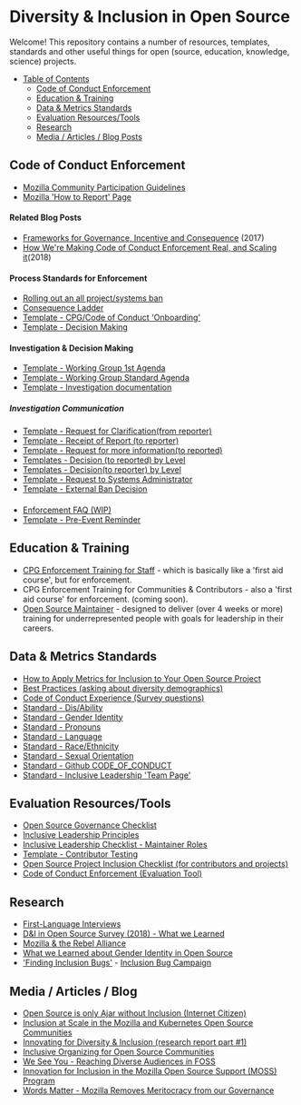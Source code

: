 # Diversity & Inclusion in Open Source

Welcome!  This repository contains a number of resources, templates, standards and other useful things for open (source, education, knowledge, science) projects.  

   * [Table of Contents](#diversity--inclusion-in-open-source)
      * [Code of Conduct  Enforcement](#code-of-conduct--enforcement)
      * [Education &amp; Training](#education--training)
      * [Data &amp; Metrics Standards](#data--metrics-standards)
      * [Evaluation Resources/Tools](#evaluation-resourcestools)
      * [Research](#research)
      * [Media / Articles / Blog Posts](#media--articles--blog)

## Code of Conduct  Enforcement

* [Mozilla Community Participation Guidelines](https://www.mozilla.org/en-US/about/governance/policies/participation/)
* [Mozilla 'How to Report' Page](https://www.mozilla.org/en-US/about/governance/policies/participation/reporting/)

#### Related Blog Posts

* [Frameworks for Governance, Incentive and Consequence](https://medium.com/mozilla-open-innovation/frameworks-for-governance-incentive-and-consequence-in-foss-e1de6c091bdc) (2017)
* [How We're Making Code of Conduct Enforcement Real, and Scaling it](https://medium.com/mozilla-open-innovation/how-were-making-code-of-conduct-enforcement-real-and-scaling-it-3e382cf94415)(2018)

#### Process Standards for Enforcement
* [Rolling out an all project/systems ban](https://github.com/mozilla/diversity/blob/master/code-of-conduct-enforcement/process_documentation/community/ban-rollout.md)
* [Consequence Ladder](https://github.com/mozilla/diversity/blob/master/code-of-conduct-enforcement/consequence-ladder.md)
* [Template - CPG/Code of Conduct 'Onboarding'](https://github.com/mozilla/diversity/blob/master/code-of-conduct-enforcement/cpg-onboarding.md)
* [Template - Decision Making](https://github.com/mozilla/diversity/blob/master/code-of-conduct-enforcement/investigation/working-group/role-groups.md)

#### Investigation & Decision Making

* [Template - Working Group 1st Agenda](https://github.com/mozilla/diversity/blob/master/code-of-conduct-enforcement/investigation/working-group/working-group-first-agenda.md)
* [Template - Working Group Standard Agenda](https://github.com/mozilla/diversity/blob/master/code-of-conduct-enforcement/investigation/working-group/working-group-standard-agenda.md)
* [Template - Investigation documentation](https://github.com/mozilla/diversity/blob/master/code-of-conduct-enforcement/investigation/working-group/incident-investigation-template.md)

##### Investigation Communication
* [Template - Request for Clarification(from reporter)](https://github.com/mozilla/diversity/blob/master/code-of-conduct-enforcement/triage/communications/more-information.md)
* [Template - Receipt of Report (to reporter)](https://github.com/mozilla/diversity/blob/master/code-of-conduct-enforcement/investigation/communication/reporter-investigation-started.md)
* [Template - Request for more information(to reported)](https://github.com/mozilla/diversity/blob/master/code-of-conduct-enforcement/investigation/communication/reported-request-for-clarification.md)
* [Templates - Decision (to reported) by Level](https://github.com/mozilla/diversity/tree/master/code-of-conduct-enforcement/decisions/communication/decision-comms/reported)
* [Templates - Decision(to reporter) by Level](https://github.com/mozilla/diversity/tree/master/code-of-conduct-enforcement/decisions/communication/decision-comms/reporter)
* [Template - Request to Systems Administrator](https://github.com/mozilla/diversity/blob/master/code-of-conduct-enforcement/decisions/communication/decision-comms/systems/level-7.md)
* [Template - External Ban Decision](https://github.com/mozilla/diversity/blob/master/code-of-conduct-enforcement/decisions/communication/decision-comms/reported/decision-matrix-ban.md)

#### 

* [Enforcement FAQ (WIP)](https://github.com/mozilla/diversity/blob/master/code-of-conduct-enforcement/decisions/communication/community_comms/FAQ%20-%20Contributor.md)
* [Template - Pre-Event Reminder](https://github.com/mozilla/diversity/blob/master/code-of-conduct-events/comms/mozillians-pre-event-reminder.md)


## Education & Training

* [CPG Enforcement Training for Staff](https://mozilla.teachable.com/courses/enrolled/634901) - which is basically like a 'first aid course', but for enforcement.
* CPG Enforcement Training for Communities & Contributors  - also a 'first aid course' for enforcement.  (coming soon).
* [Open Source Maintainer](https://mozilla.github.io/maintainer-cohort/) - designed to deliver (over 4 weeks or more) training for underrepresented people with goals for leadership in their careers.

## Data & Metrics Standards
* [How to Apply Metrics for Inclusion to Your Open Source Project](https://medium.com/@sunnydeveloper/how-to-apply-metrics-for-inclusion-to-your-open-source-project-71b4e31a7b0c)
* [Best Practices  (asking about diversity demographics)](https://github.com/mozilla/diversity/blob/master/data-metrics/surveys/best-practices-diverse-data.md)
* [Code of Conduct Experience (Survey questions)](https://github.com/mozilla/diversity/blob/master/data-metrics/surveys/en/cpg-follow-up.md)
* [Standard - Dis/Ability](https://github.com/mozilla/diversity/blob/master/data-metrics/surveys/en/disability.md)
* [Standard - Gender Identity](https://github.com/mozilla/diversity/blob/master/data-metrics/surveys/en/gender-identity.md)
* [Standard - Pronouns](https://github.com/mozilla/diversity/blob/master/data-metrics/surveys/en/gender-pronouns.md)
* [Standard - Language](https://github.com/mozilla/diversity/blob/master/data-metrics/surveys/en/language.md)
* [Standard - Race/Ethnicity](https://github.com/mozilla/diversity/blob/master/data-metrics/surveys/en/race-ethnicity.md)
* [Standard - Sexual Orientation](https://github.com/mozilla/diversity/blob/master/data-metrics/surveys/en/sexual-orientation.md)
* [Standard - Github CODE_OF_CONDUCT](https://github.com/mozilla/repo-templates/blob/master/templates/CODE_OF_CONDUCT.md)
* [Standard - Inclusive Leadership 'Team Page'](https://github.com/mozilla/diversity/blob/master/leadership/inclusive-leadership-template.md)


## Evaluation Resources/Tools

* [Open Source Governance Checklist](https://github.com/mozilla/diversity/blob/master/evaluation_tools/governance-basic.md)
* [Inclusive Leadership Principles](https://github.com/emmairwin/wg-diversity-inclusion/blob/master/focus-areas/leadership/assets/leadership-principles.md)
* [Inclusive Leadership Checklist - Maintainer Roles](https://github.com/mozilla/diversity/blob/master/leadership/leadership-principles-checklist-maintainer-tasks.md)
* [Template - Contributor Testing](https://github.com/mozilla/diversity/blob/master/evaluation_tools/contributor-testing-steps.md)
* [Open Source Project Inclusion Checklist (for contributors and projects)](https://github.com/mozilla/diversity/blob/master/evaluation_tools/contributor-assessment-basic.md.md)
* [Code of Conduct Enforcement (Evaluation Tool)](https://mozilla.github.io/diversity-coc-review.io/modules/assessment/protected-groups/)

## Research

* [First-Language Interviews](https://medium.com/mozilla-open-innovation/celebrating-mother-language-day-in-open-source-5bd254890094)
* [D&I in Open Source Survey (2018) - What we Learned](https://docs.google.com/presentation/d/13UxBGj2lI66SLjl6sp4NE3DH2ndT0k5QM0pPyyzZXuY/edit#slide=id.g25275a8168_3_275)
* [Mozilla & the Rebel Alliance](https://report.mozilla.community/)
* [What we Learned about Gender Identity in Open Source](https://medium.com/@sunnydeveloper/what-we-learned-about-gender-identity-in-open-source-d9acea0b7586)
* ['Finding Inclusion Bugs'](https://medium.com/@sunnydeveloper/technical-volunteer-needed-help-me-find-inclusivity-bugs-b13644bf583a)  - [Inclusion Bug Campaign](https://medium.com/@sunnydeveloper/squash-inclusion-bugs-982a3e5ee29d)


## Media / Articles / Blog

* [Open Source is only Ajar without Inclusion (Internet Citizen)](https://blog.mozilla.org/internetcitizen/2019/03/04/open-source-inclusion/)
* [Inclusion at Scale in the Mozilla and Kubernetes Open Source Communities](https://thenewstack.io/inclusion-at-scale-in-the-mozilla-and-kubernetes-open-source-communities/)
* [Innovating for Diversity & Inclusion (research report part #1)](https://medium.com/mozilla-open-innovation/a-time-for-action-innovating-for-diversity-inclusion-in-open-source-communities-6922fef4675e)
* [Inclusive Organizing for Open Source Communities](https://medium.com/mozilla-open-innovation/reflection-inclusive-organizing-for-open-source-communities-9c44f0b689c1)
* [We See You - Reaching Diverse Audiences in FOSS](https://medium.com/mozilla-open-innovation/we-see-you-reaching-diverse-audiences-in-foss-4e83efc86425)
* [Innovation for Inclusion in the Mozilla Open Source Support (MOSS) Program](https://blog.mozilla.org/careers/innovating-for-inclusion-in-the-mozilla-open-source-support-program/)
* [Words Matter - Mozilla Removes Meritocracy from our Governance](https://blog.mozilla.org/careers/words-matter-moving-beyond-meritocracy/)
